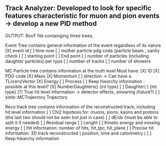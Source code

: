 ## Track Analyzer: Developed to look for specific features characteristic for muon and pion events -> develop a new PID method


OUTPUT: RooT file containging three trees,

Event Tree contains general information of the event regardless of its nature
   [X] event id
   [ ] time now
   [ ] mother particle pdg code (particle beam , sanity check )
   [ ] starting point
   [ ] End point 
   [ ] number of particles (including daughter particles) per type 
   [ ] number of tracks
   [ ] number of showers 

MC Particle tree contains information at the truth level
    Must have:
    [X] ID
    [X] PDG code
    [X] Mass
    [X] Momentum 
    [ ] direction -> Can have a TLorenzVector
    [X] Energy 
    [ ] Process
    [ ] Keep hiearchy information : possible at this level?
       [X] NumberDaughters() {int type}
       [ ] Daughter( ) {int type}
    [?] True hit level information -> detector effects, smearing (future?)
       [ ] simb::MCTrajectory Trajectory 


Reco track tree contains information of the reconstructed track, including hit level information
    [ ] Chi2 hipotesis for: muons, pions, kaons and protons (the last two should not be seen but just in case)
    [ ] dE/dx (must be able to split it if needed)
    [ ] Residual range
    [ ] Lenght 
    [ ] Kinetic energy and missing energy 
    [ ] Hit information: number of hits, hit_tpc, hit_plane
    [ ] Precise hit information: 3D track reconstructed ( position, time and calorimetry )
    [ ] Keep hiearchy information
  